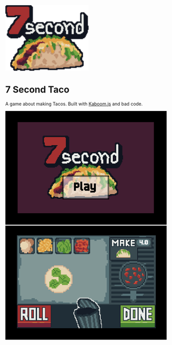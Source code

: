 <img src="./assets/logo.png" width="260px"/>

# 7 Second Taco

A game about making Tacos.
Built with [Kaboom.js](https://github.com/replit/kaboom) and bad code.

![Start screen](./assets/screenshots/start.png)
![Main game](./assets/screenshots/game.png)
